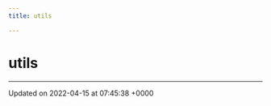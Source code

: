 ```yaml
---
title: utils

---
```


# utils








-------------------------------

Updated on 2022-04-15 at 07:45:38 +0000